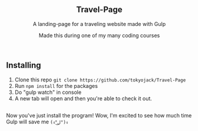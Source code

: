 <h2  align="center">Travel-Page</h2>
<p align="center">A landing-page for a traveling website made with Gulp</p>
<p align="center">Made this during one of my many coding courses</p> 

<br/>

## Installing

1. Clone this repo ```git clone https://github.com/tokyojack/Travel-Page```
2. Run ```npm install``` for the packages
3. Do "gulp watch" in console
4. A new tab will open and then you're able to check it out.

##

Now you've just install the program! Wow, I'm excited to see how much time Gulp will save me ```(ง°ل͜°)ง```
